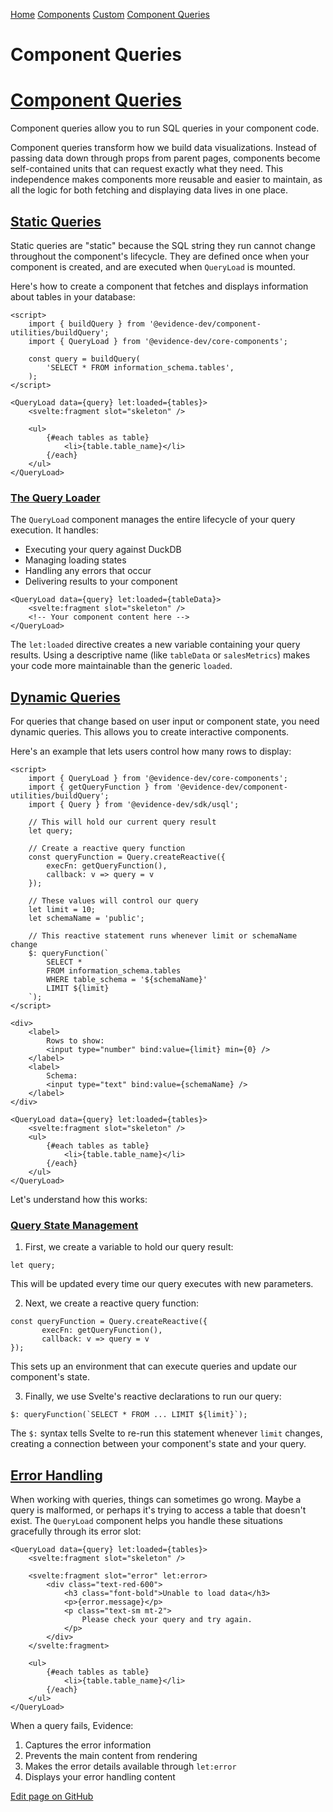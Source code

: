 [Home](https://docs.evidence.dev/) [Components](https://docs.evidence.dev/components) [Custom](https://docs.evidence.dev/components/custom) [Component Queries](https://docs.evidence.dev/components/custom/component-queries)

# Component Queries

# [Component Queries](https://docs.evidence.dev/components/custom/component-queries\#component-queries)

Component queries allow you to run SQL queries in your component code.

Component queries transform how we build data visualizations. Instead of passing data down through props from parent pages, components become self-contained units that can request exactly what they need. This independence makes components more reusable and easier to maintain, as all the logic for both fetching and displaying data lives in one place.

## [Static Queries](https://docs.evidence.dev/components/custom/component-queries\#static-queries)

Static queries are "static" because the SQL string they run cannot change throughout the component's lifecycle. They are defined once when your component is created, and are executed when `QueryLoad` is mounted.

Here's how to create a component that fetches and displays information about tables in your database:

```text-sm html
<script>
    import { buildQuery } from '@evidence-dev/component-utilities/buildQuery';
    import { QueryLoad } from '@evidence-dev/core-components';

    const query = buildQuery(
        'SELECT * FROM information_schema.tables',
    );
</script>

<QueryLoad data={query} let:loaded={tables}>
    <svelte:fragment slot="skeleton" />

    <ul>
        {#each tables as table}
            <li>{table.table_name}</li>
        {/each}
    </ul>
</QueryLoad>
```

### [The Query Loader](https://docs.evidence.dev/components/custom/component-queries\#the-query-loader)

The `QueryLoad` component manages the entire lifecycle of your query execution. It handles:

- Executing your query against DuckDB
- Managing loading states
- Handling any errors that occur
- Delivering results to your component

```text-sm html
<QueryLoad data={query} let:loaded={tableData}>
    <svelte:fragment slot="skeleton" />
    <!-- Your component content here -->
</QueryLoad>
```

The `let:loaded` directive creates a new variable containing your query results. Using a descriptive name (like `tableData` or `salesMetrics`) makes your code more maintainable than the generic `loaded`.

## [Dynamic Queries](https://docs.evidence.dev/components/custom/component-queries\#dynamic-queries)

For queries that change based on user input or component state, you need dynamic queries. This allows you to create interactive components.

Here's an example that lets users control how many rows to display:

```text-sm html
<script>
    import { QueryLoad } from '@evidence-dev/core-components';
    import { getQueryFunction } from '@evidence-dev/component-utilities/buildQuery';
    import { Query } from '@evidence-dev/sdk/usql';

    // This will hold our current query result
    let query;

    // Create a reactive query function
    const queryFunction = Query.createReactive({
        execFn: getQueryFunction(),
        callback: v => query = v
    });

    // These values will control our query
    let limit = 10;
    let schemaName = 'public';

    // This reactive statement runs whenever limit or schemaName change
    $: queryFunction(`
        SELECT *
        FROM information_schema.tables
        WHERE table_schema = '${schemaName}'
        LIMIT ${limit}
    `);
</script>

<div>
    <label>
        Rows to show:
        <input type="number" bind:value={limit} min={0} />
    </label>
    <label>
        Schema:
        <input type="text" bind:value={schemaName} />
    </label>
</div>

<QueryLoad data={query} let:loaded={tables}>
    <svelte:fragment slot="skeleton" />
    <ul>
        {#each tables as table}
            <li>{table.table_name}</li>
        {/each}
    </ul>
</QueryLoad>
```

Let's understand how this works:

### [Query State Management](https://docs.evidence.dev/components/custom/component-queries\#query-state-management)

1. First, we create a variable to hold our query result:



```text-sm javascript
let query;
```



This will be updated every time our query executes with new parameters.

2. Next, we create a reactive query function:



```text-sm javascript
const queryFunction = Query.createReactive({
       execFn: getQueryFunction(),
       callback: v => query = v
});
```



This sets up an environment that can execute queries and update our component's state.

3. Finally, we use Svelte's reactive declarations to run our query:



```text-sm javascript
$: queryFunction(`SELECT * FROM ... LIMIT ${limit}`);
```



The `$:` syntax tells Svelte to re-run this statement whenever `limit` changes, creating a connection between your component's state and your query.


## [Error Handling](https://docs.evidence.dev/components/custom/component-queries\#error-handling)

When working with queries, things can sometimes go wrong. Maybe a query is malformed, or perhaps it's trying to access a table that doesn't exist. The `QueryLoad` component helps you handle these situations gracefully through its error slot:

```text-sm html
<QueryLoad data={query} let:loaded={tables}>
    <svelte:fragment slot="skeleton" />

    <svelte:fragment slot="error" let:error>
        <div class="text-red-600">
            <h3 class="font-bold">Unable to load data</h3>
            <p>{error.message}</p>
            <p class="text-sm mt-2">
                Please check your query and try again.
            </p>
        </div>
    </svelte:fragment>

    <ul>
        {#each tables as table}
            <li>{table.table_name}</li>
        {/each}
    </ul>
</QueryLoad>
```

When a query fails, Evidence:

1. Captures the error information
2. Prevents the main content from rendering
3. Makes the error details available through `let:error`
4. Displays your error handling content

[Edit page on GitHub](https://github.com/evidence-dev/evidence/edit/next/sites/docs/pages/components/custom/component-queries/index.md)